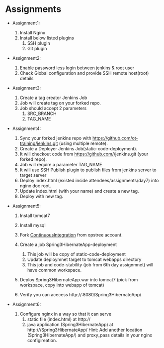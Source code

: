 # Assignments 

* Assignment1:  
	1. Install Nginx 
	2. Install below listed plugins
		1. SSH plugin
		2. Git plugin
     	
* Assignment2:
	1. Enable password less login between jenkins & root user
	2. Check  Global configuration and provide SSH remote host(root) details
 	 
     
* Assignment3:
	1. Create a tag creator Jenkins Job
	2. Job will create tag on your forked repo.
	3. Job should accept 2 parameters  
		1. SRC_BRANCH  
		2. TAG_NAME
		
        
* Assignment4:
	1. Sync your forked jenkins repo with https://github.com/ot-training/jenkins.git (using multiple remote).  
	2. Create a Deployer Jenkins Job(static-code-deployment).  
	3. It will checkout code from https://github.com/<your-name>/jenkins.git (your forked repo).
	4. Job will require a parameter TAG_NAME 
	5. It will use SSH Publish plugin to publish files from jenkins server to target server
	6. Deploy index.html (existed inside attendees/assignments/day7) into nginx doc root.
	7. Update index.html (with your name) and create a new tag. 
	8. Deploy with new tag.  

* Assignment5:
	1. Install tomcat7   
	2. Install mysql
	3. Fork [ContinuousIntegration](https://github.com/OpsTree/ContinuousIntegration) from opstree account.
	4. Create a job Spring3HibernateApp-deployment
		1. This job will be copy of static-code-deployment
		2. Update deploymnet target to tomcat webapps directory
		3. This job and code-stability (job from 6th day assignmnet) will  have common workspace.
	5. Deploy Spring3HibernateApp.war into tomcat7 (pick from workspace, copy into webapp of tomcat)

	6. Verify you can acecess http://<your-machine-ip>:8080/Spring3HibernateApp/

* Assignment6:
	1. Configure nginx in a way so that it can serve
		1. static file (index.html) at http://<your-machine-ip>
		2. java application (Spring3HibernateApp) at http://<your-machine-ip>/Spring3HibernateApp/
		Hint: Add another location (Spring3HibernateApp/) and proxy_pass details in your nginx configireation. 

 
